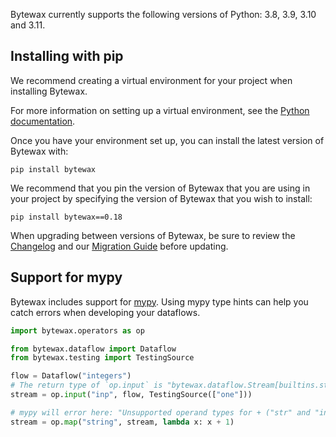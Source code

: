 Bytewax currently supports the following versions of Python: 3.8, 3.9, 3.10 and 3.11.

##  Installing with pip

We recommend creating a virtual environment for your project when installing Bytewax.

For more information on setting up a virtual environment, see
the [Python documentation](https://docs.python.org/3.11/tutorial/venv.html).

Once you have your environment set up, you can install the latest version of Bytewax with:


```shell
pip install bytewax
```

We recommend that you pin the version of Bytewax that you are using in your project by
specifying the version of Bytewax that you wish to install:

```shell
pip install bytewax==0.18
```

When upgrading between versions of Bytewax, be sure to review the [Changelog](https://github.com/bytewax/bytewax/blob/main/CHANGELOG.md)
and our [Migration Guide](/docs/articles/reference/migration.md) before updating.

## Support for mypy

Bytewax includes support for [mypy](https://mypy.readthedocs.io/en/stable/).
Using mypy type hints can help you catch errors when developing your dataflows.

```python
import bytewax.operators as op

from bytewax.dataflow import Dataflow
from bytewax.testing import TestingSource

flow = Dataflow("integers")
# The return type of `op.input` is "bytewax.dataflow.Stream[builtins.str]"
stream = op.input("inp", flow, TestingSource(["one"]))

# mypy will error here: "Unsupported operand types for + ("str" and "int")"
stream = op.map("string", stream, lambda x: x + 1)
```
